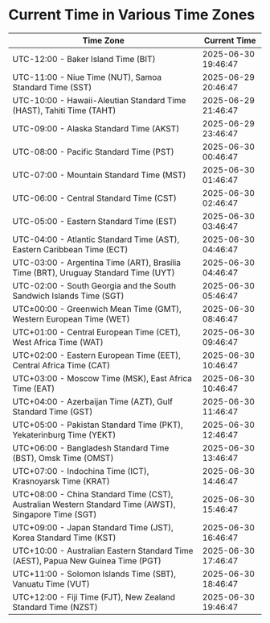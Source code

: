 # Current Time in Various Time Zones

| Time Zone | Current Time |
|-----------|--------------|
| UTC-12:00 - Baker Island Time (BIT) | 2025-06-30 19:46:47 |
| UTC-11:00 - Niue Time (NUT), Samoa Standard Time (SST) | 2025-06-29 20:46:47 |
| UTC-10:00 - Hawaii-Aleutian Standard Time (HAST), Tahiti Time (TAHT) | 2025-06-29 21:46:47 |
| UTC-09:00 - Alaska Standard Time (AKST) | 2025-06-29 23:46:47 |
| UTC-08:00 - Pacific Standard Time (PST) | 2025-06-30 00:46:47 |
| UTC-07:00 - Mountain Standard Time (MST) | 2025-06-30 01:46:47 |
| UTC-06:00 - Central Standard Time (CST) | 2025-06-30 02:46:47 |
| UTC-05:00 - Eastern Standard Time (EST) | 2025-06-30 03:46:47 |
| UTC-04:00 - Atlantic Standard Time (AST), Eastern Caribbean Time (ECT) | 2025-06-30 04:46:47 |
| UTC-03:00 - Argentina Time (ART), Brasília Time (BRT), Uruguay Standard Time (UYT) | 2025-06-30 04:46:47 |
| UTC-02:00 - South Georgia and the South Sandwich Islands Time (SGT) | 2025-06-30 05:46:47 |
| UTC±00:00 - Greenwich Mean Time (GMT), Western European Time (WET) | 2025-06-30 08:46:47 |
| UTC+01:00 - Central European Time (CET), West Africa Time (WAT) | 2025-06-30 09:46:47 |
| UTC+02:00 - Eastern European Time (EET), Central Africa Time (CAT) | 2025-06-30 10:46:47 |
| UTC+03:00 - Moscow Time (MSK), East Africa Time (EAT) | 2025-06-30 10:46:47 |
| UTC+04:00 - Azerbaijan Time (AZT), Gulf Standard Time (GST) | 2025-06-30 11:46:47 |
| UTC+05:00 - Pakistan Standard Time (PKT), Yekaterinburg Time (YEKT) | 2025-06-30 12:46:47 |
| UTC+06:00 - Bangladesh Standard Time (BST), Omsk Time (OMST) | 2025-06-30 13:46:47 |
| UTC+07:00 - Indochina Time (ICT), Krasnoyarsk Time (KRAT) | 2025-06-30 14:46:47 |
| UTC+08:00 - China Standard Time (CST), Australian Western Standard Time (AWST), Singapore Time (SGT) | 2025-06-30 15:46:47 |
| UTC+09:00 - Japan Standard Time (JST), Korea Standard Time (KST) | 2025-06-30 16:46:47 |
| UTC+10:00 - Australian Eastern Standard Time (AEST), Papua New Guinea Time (PGT) | 2025-06-30 17:46:47 |
| UTC+11:00 - Solomon Islands Time (SBT), Vanuatu Time (VUT) | 2025-06-30 18:46:47 |
| UTC+12:00 - Fiji Time (FJT), New Zealand Standard Time (NZST) | 2025-06-30 19:46:47 |
